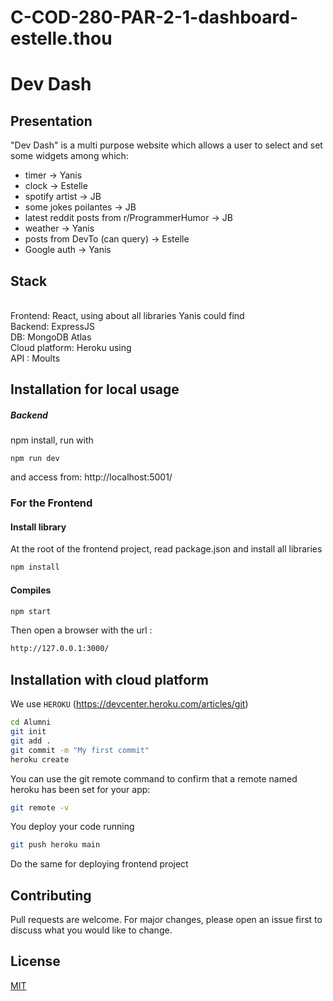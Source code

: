 # C-COD-280-PAR-2-1-dashboard-estelle.thou


# Dev Dash

 

## Presentation
"Dev Dash" is a multi purpose website which allows a user to select and set some widgets among which:
- timer -> Yanis
- clock -> Estelle
- spotify artist -> JB
- some jokes poilantes -> JB
- latest reddit posts from r/ProgrammerHumor -> JB
- weather -> Yanis
- posts from DevTo (can query) -> Estelle
- Google auth -> Yanis
  
## Stack 
<br/>Frontend: React, using about all libraries Yanis could find
<br/>Backend: ExpressJS
<br/>DB: MongoDB Atlas
<br/>Cloud platform: Heroku using 
<br/>API : Moults

 

## Installation for local usage
 

##### Backend
npm install, run with 
```
npm run dev
```
 

and access from:
http://localhost:5001/

 

### For the Frontend



#### Install library
At the root of the frontend project, read package.json and install all libraries 

 

```bash
npm install 
```

 

#### Compiles

 

```bash
npm start
```

 

Then open a browser with the url :
```bash 
http://127.0.0.1:3000/
```

 

## Installation with cloud platform 
We use  ```HEROKU``` (https://devcenter.heroku.com/articles/git)
```bash
cd Alumni
git init
git add .
git commit -m "My first commit"
heroku create
```
You can use the git remote command to confirm that a remote named heroku has been set for your app:

 

```bash
git remote -v 
```

 

You deploy your code running 
```bash
git push heroku main
```
Do the same for deploying frontend project 

 

## Contributing
Pull requests are welcome. For major changes, please open an issue first to discuss what you would like to change.

 

## License
[MIT](https://choosealicense.com/licenses/mit/)
